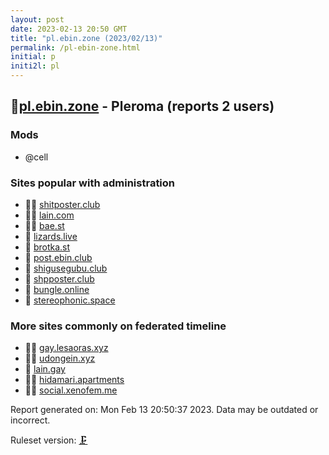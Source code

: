 ```yaml
---
layout: post
date: 2023-02-13 20:50 GMT
title: "pl.ebin.zone (2023/02/13)"
permalink: /pl-ebin-zone.html
initial: p
initi2l: pl
---
```


## 🦝[pl.ebin.zone](https://pl.ebin.zone) - Pleroma (reports 2 users)

### Mods
 * @cell

### Sites popular with administration

* 🦝🧸 [shitposter.club](/shitposter-club.html)
* 🦝🧸 [lain.com](/lain-com.html)
* 🦝🧸 [bae.st](/bae-st.html)
* 🦝 [lizards.live](/lizards-live.html)
* 🦝 [brotka.st](/brotka-st.html)
* 🦝 [post.ebin.club](/post-ebin-club.html)
* 🦝 [shigusegubu.club](/shigusegubu-club.html)
* 🦝 [shpposter.club](/shpposter-club.html)
* 🦝 [bungle.online](/bungle-online.html)
* 🦝 [stereophonic.space](/stereophonic-space.html)

### More sites commonly on federated timeline

* 🦝🧸 [gay.lesaoras.xyz](/gay-lesaoras-xyz.html)
* 🦝🧸 [udongein.xyz](/udongein-xyz.html)
* 🦝 [lain.gay](/lain-gay.html)
* 🦝🧸 [hidamari.apartments](/hidamari-apartments.html)
* 🦝🧸 [social.xenofem.me](/social-xenofem-me.html)

Report generated on: Mon Feb 13 20:50:37 2023. Data may be outdated or incorrect.

Ruleset version: [🗜](/version-clamp)
